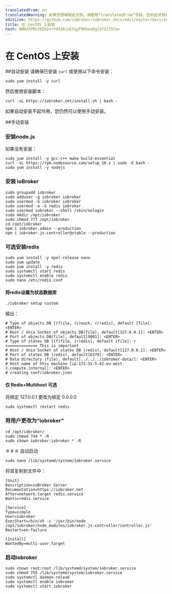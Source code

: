 ```yaml
---
translatedFrom: en
translatedWarning: 如果您想编辑此文档，请删除“translatedFrom”字段，否则此文档将再次自动翻译
editLink: https://github.com/ioBroker/ioBroker.docs/edit/master/docs/zh-cn/install/centos.md
title: 在 CentOS 上安装
hash: NNHd5PMz5EEH2++Yd5IKcnE5qyP9RhewUgl2YZil5Co=
---
```

# 在 CentOS 上安装
##自动安装
请确保已安装 `curl` 或使用以下命令安装：

`sudo yum install -y curl`

然后使用安装脚本：

`curl -sL https://iobroker.net/install.sh | bash -`

如果自动安装不起作用，您仍然可以使用手动安装。

##手动安装
### 安装node.js
如果没有安装：

```
sudo yum install -y gcc-c++ make build-essential
curl -sL https://rpm.nodesource.com/setup_10.x | sudo -E bash -
sudo yum install -y nodejs
```

### 安装 ioBroker
```
sudo groupadd iobroker
sudo adduser -g iobroker iobroker
sudo usermod -G iobroker iobroker
sudo usermod -a -G redis iobroker
sudo usermod iobroker --shell /sbin/nologin
sudo mkdir /opt/iobroker
sudo chmod 777 /opt/iobroker
cd /opt/iobroker
npm i iobroker.admin --production
npm i iobroker.js-controller@stable --production
```

### 可选安装redis
```
sudo yum install -y epel-release nano
sudo yum update
sudo yum install -y redis
sudo systemctl start redis
sudo systemctl enable redis
sudo nano /etc/redis.conf
```

#### 将redis设置为状态数据库
```
./iobroker setup custom
```

输出：

```
# Type of objects DB [(f)ile, (c)ouch, (r)edis], default [file]: <ENTER>
# Host / Unix Socket of objects DB(file), default[127.0.0.1]: <ENTER>
# Port of objects DB(file), default[9001]: <ENTER>
# Type of states DB [(f)file, (r)edis], default [file]: r   <============= This is important
# Host / Unix Socket of states DB (redis), default[127.0.0.1]: <ENTER>
# Port of states DB (redis), default[6379]: <ENTER>
# Data directory (file), default[../../../iobroker-data/]: <ENTER>
# Host name of this machine [ip-172-31-5-42.eu-west-1.compute.internal]: <ENTER>
# creating conf/iobroker.json
```

#### 仅 Redis+Multihost 可选
将绑定 127.0.0.1 更改为绑定 0.0.0.0

```
sudo systemctl restart redis
```

### 将用户更改为“iobroker”
```
cd /opt/iobroker/
sudo chmod 744 * -R
sudo chown iobroker:iobroker * -R
```

＃＃＃ 自动启动
```
sudo nano /lib/systemd/system/iobroker.service
```

将其复制到文件中：

```
[Unit]
Description=ioBroker Server
Documentation=https://iobroker.net
After=network.target redis.service
Wants=redis.service

[Service]
Type=simple
User=iobroker
ExecStart=/bin/sh -c '/usr/bin/node /opt/iobroker/node_modules/iobroker.js-controller/controller.js'
Restart=on-failure

[Install]
WantedBy=multi-user.target
```

### 启动iobroker
```
sudo chown root:root /lib/systemd/system/iobroker.service
sudo chmod 755 /lib/systemd/system/iobroker.service
sudo systemctl daemon-reload
sudo systemctl enable iobroker
sudo systemctl start iobroker
```